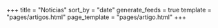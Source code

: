 +++
title = "Noticias"
sort_by = "date"
generate_feeds = true
template = "pages/artigos.html"
page_template = "pages/artigo.html"
+++

